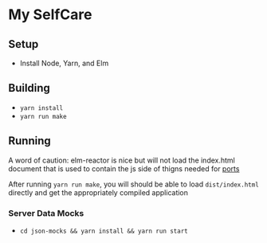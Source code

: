 # My SelfCare

## Setup

- Install Node, Yarn, and Elm

## Building

- `yarn install`
- `yarn run make`

## Running

A word of caution: elm-reactor is nice but will not load the index.html document that is used to contain the js side of thigns needed for [ports](https://guide.elm-lang.org/interop/javascript.html)

After running `yarn run make`, you will should be able to load `dist/index.html` directly and get the appropriately compiled application

### Server Data Mocks

- `cd json-mocks && yarn install && yarn run start`

